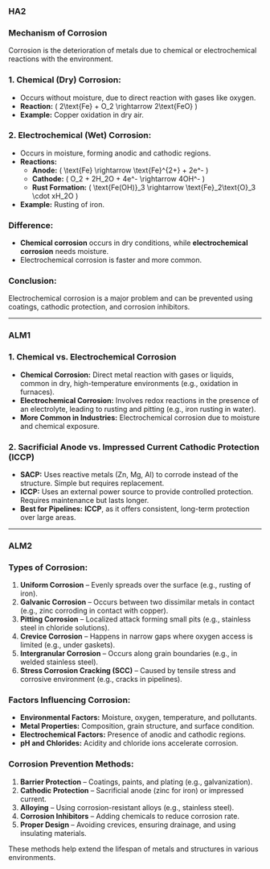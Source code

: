 ### HA2

### **Mechanism of Corrosion**  

Corrosion is the deterioration of metals due to chemical or electrochemical reactions with the environment.  

### **1. Chemical (Dry) Corrosion:**  
- Occurs without moisture, due to direct reaction with gases like oxygen.  
- **Reaction:** \( 2\text{Fe} + O_2 \rightarrow 2\text{FeO} \)  
- **Example:** Copper oxidation in dry air.  

### **2. Electrochemical (Wet) Corrosion:**  
- Occurs in moisture, forming anodic and cathodic regions.  
- **Reactions:**  
  - **Anode:** \( \text{Fe} \rightarrow \text{Fe}^{2+} + 2e^- \)  
  - **Cathode:** \( O_2 + 2H_2O + 4e^- \rightarrow 4OH^- \)  
  - **Rust Formation:** \( \text{Fe(OH)}_3 \rightarrow \text{Fe}_2\text{O}_3 \cdot xH_2O \)  
- **Example:** Rusting of iron.  

### **Difference:**  
- **Chemical corrosion** occurs in dry conditions, while **electrochemical corrosion** needs moisture.  
- Electrochemical corrosion is faster and more common.  

### **Conclusion:**  
Electrochemical corrosion is a major problem and can be prevented using coatings, cathodic protection, and corrosion inhibitors.

------------------------------------------------
### ALM1
### **1. Chemical vs. Electrochemical Corrosion**  
- **Chemical Corrosion:** Direct metal reaction with gases or liquids, common in dry, high-temperature environments (e.g., oxidation in furnaces).  
- **Electrochemical Corrosion:** Involves redox reactions in the presence of an electrolyte, leading to rusting and pitting (e.g., iron rusting in water).  
- **More Common in Industries:** Electrochemical corrosion due to moisture and chemical exposure.  

### **2. Sacrificial Anode vs. Impressed Current Cathodic Protection (ICCP)**  
- **SACP:** Uses reactive metals (Zn, Mg, Al) to corrode instead of the structure. Simple but requires replacement.  
- **ICCP:** Uses an external power source to provide controlled protection. Requires maintenance but lasts longer.  
- **Best for Pipelines:** **ICCP**, as it offers consistent, long-term protection over large areas.
------------------------------------------------


### ALM2
### **Types of Corrosion:**  
1. **Uniform Corrosion** – Evenly spreads over the surface (e.g., rusting of iron).  
2. **Galvanic Corrosion** – Occurs between two dissimilar metals in contact (e.g., zinc corroding in contact with copper).  
3. **Pitting Corrosion** – Localized attack forming small pits (e.g., stainless steel in chloride solutions).  
4. **Crevice Corrosion** – Happens in narrow gaps where oxygen access is limited (e.g., under gaskets).  
5. **Intergranular Corrosion** – Occurs along grain boundaries (e.g., in welded stainless steel).  
6. **Stress Corrosion Cracking (SCC)** – Caused by tensile stress and corrosive environment (e.g., cracks in pipelines).  

### **Factors Influencing Corrosion:**  
- **Environmental Factors:** Moisture, oxygen, temperature, and pollutants.  
- **Metal Properties:** Composition, grain structure, and surface condition.  
- **Electrochemical Factors:** Presence of anodic and cathodic regions.  
- **pH and Chlorides:** Acidity and chloride ions accelerate corrosion.  

### **Corrosion Prevention Methods:**  
1. **Barrier Protection** – Coatings, paints, and plating (e.g., galvanization).  
2. **Cathodic Protection** – Sacrificial anode (zinc for iron) or impressed current.  
3. **Alloying** – Using corrosion-resistant alloys (e.g., stainless steel).  
4. **Corrosion Inhibitors** – Adding chemicals to reduce corrosion rate.  
5. **Proper Design** – Avoiding crevices, ensuring drainage, and using insulating materials.  

These methods help extend the lifespan of metals and structures in various environments.

